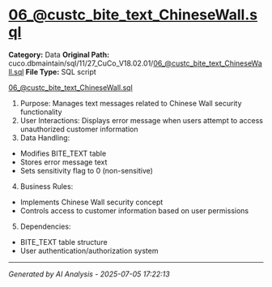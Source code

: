 # 06_@custc_bite_text_ChineseWall.sql

**Category:** Data
**Original Path:** cuco.dbmaintain/sql/11/27_CuCo_V18.02.01/06_@custc_bite_text_ChineseWall.sql
**File Type:** SQL script

06_@custc_bite_text_ChineseWall.sql
1. Purpose: Manages text messages related to Chinese Wall security functionality
2. User Interactions: Displays error message when users attempt to access unauthorized customer information
3. Data Handling:
- Modifies BITE_TEXT table
- Stores error message text
- Sets sensitivity flag to 0 (non-sensitive)
4. Business Rules:
- Implements Chinese Wall security concept
- Controls access to customer information based on user permissions
5. Dependencies:
- BITE_TEXT table structure
- User authentication/authorization system

---
*Generated by AI Analysis - 2025-07-05 17:22:13*
